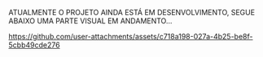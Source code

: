 ATUALMENTE O PROJETO AINDA ESTÁ EM DESENVOLVIMENTO, SEGUE ABAIXO UMA PARTE VISUAL EM ANDAMENTO...
 
 

https://github.com/user-attachments/assets/c718a198-027a-4b25-be8f-5cbb49cde276


